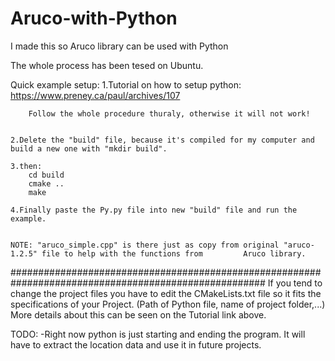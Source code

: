 Aruco-with-Python
=================

I made this so Aruco library can be used with Python

The whole process has been tesed on Ubuntu.

Quick example setup:
	1.Tutorial on how to setup python:
		https://www.preney.ca/paul/archives/107

		Follow the whole procedure thuraly, otherwise it will not work!


	2.Delete the "build" file, because it's compiled for my computer and build a new one with "mkdir build".

	3.then:
		cd build
		cmake ..
		make

	4.Finally paste the Py.py file into new "build" file and run the example.


	NOTE: "aruco_simple.cpp" is there just as copy from original "aruco-1.2.5" file to help with the functions from 		Aruco library.


######################################################################################################
If you tend to change the project files you have to edit the CMakeLists.txt file so it fits the specifications of your Project. (Path of Python file, name of project folder,...) More details about this can be seen on the Tutorial link above.



TODO:
-Right now python is just starting and ending the program. It will have to extract the location data and use it in future projects.